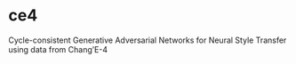 # ce4
Cycle-consistent Generative Adversarial Networks for Neural Style Transfer using data from Chang’E-4
